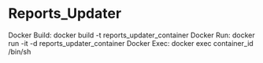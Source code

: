 # Reports_Updater

Docker Build: docker build -t reports_updater_container
Docker Run: docker run -it -d reports_updater_container
Docker Exec: docker exec container_id /bin/sh
